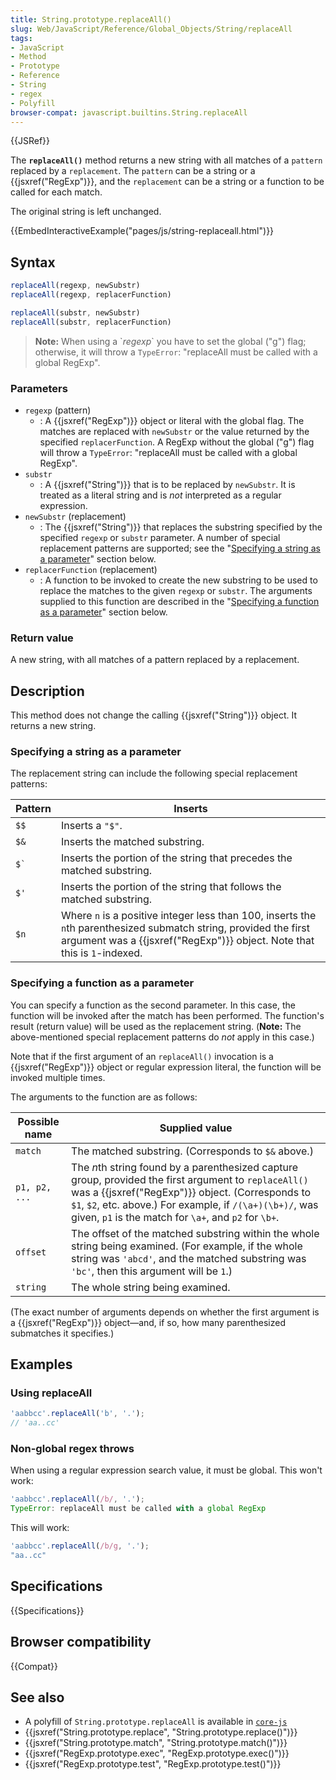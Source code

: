 ```yaml
---
title: String.prototype.replaceAll()
slug: Web/JavaScript/Reference/Global_Objects/String/replaceAll
tags:
- JavaScript
- Method
- Prototype
- Reference
- String
- regex
- Polyfill
browser-compat: javascript.builtins.String.replaceAll
---
```

{{JSRef}}

The **`replaceAll()`** method returns a new string with all matches of a
`pattern` replaced by a `replacement`. The `pattern` can be a string or a
{{jsxref("RegExp")}}, and the `replacement` can be a string or a
function to be called for each match.

The original string is left unchanged.

{{EmbedInteractiveExample("pages/js/string-replaceall.html")}}

## Syntax

```js
replaceAll(regexp, newSubstr)
replaceAll(regexp, replacerFunction)

replaceAll(substr, newSubstr)
replaceAll(substr, replacerFunction)
```

> **Note:** When using a \`*regexp*\` you have to set the global ("g") flag;
> otherwise, it will throw a `TypeError`: "replaceAll must be called with a
> global RegExp".

### Parameters

*   `regexp` (pattern)
    *   : A {{jsxref("RegExp")}} object or literal with the global flag. The
        matches are replaced with `newSubstr` or the value returned by the specified
        `replacerFunction`. A RegExp without the global ("g") flag will throw a
        `TypeError`: "replaceAll must be called with a global RegExp".
*   `substr`
    *   : A {{jsxref("String")}} that is to be replaced by `newSubstr`. It
        is treated as a literal string and is *not* interpreted as a regular
        expression.
*   `newSubstr` (replacement)
    *   : The {{jsxref("String")}} that replaces the substring specified by
        the specified `regexp` or `substr` parameter. A number of special
        replacement patterns are supported; see the
        "[Specifying a string as a parameter](#Specifying_a_string_as_a_parameter)"
        section below.
*   `replacerFunction` (replacement)
    *   : A function to be invoked to create the new substring to be used to replace
        the matches to the given `regexp` or `substr`. The arguments supplied to
        this function are described in the
        "[Specifying a function as a parameter](#Specifying_a_function_as_a_parameter)"
        section below.

### Return value

A new string, with all matches of a pattern replaced by a replacement.

## Description

This method does not change the calling {{jsxref("String")}} object. It
returns a new string.

### Specifying a string as a parameter

The replacement string can include the following special replacement patterns:

| Pattern  | Inserts                                                                                                                                                                                               |
| -------- | ----------------------------------------------------------------------------------------------------------------------------------------------------------------------------------------------------- |
| `$$`     | Inserts a `"$"`.                                                                                                                                                                                      |
| `$&`     | Inserts the matched substring.                                                                                                                                                                        |
| `` $` `` | Inserts the portion of the string that precedes the matched substring.                                                                                                                                |
| `$'`     | Inserts the portion of the string that follows the matched substring.                                                                                                                                 |
| `$n`     | Where `n` is a positive integer less than 100, inserts the `n`th parenthesized submatch string, provided the first argument was a {{jsxref("RegExp")}} object. Note that this is `1`-indexed. |

### Specifying a function as a parameter

You can specify a function as the second parameter. In this case, the function
will be invoked after the match has been performed. The function's result
(return value) will be used as the replacement string. (**Note:** The
above-mentioned special replacement patterns do *not* apply in this case.)

Note that if the first argument of an `replaceAll()` invocation is a
{{jsxref("RegExp")}} object or regular expression literal, the function
will be invoked multiple times.

The arguments to the function are as follows:

| Possible name | Supplied value                                                                                                                                                                                                                                                                         |
| ------------- | -------------------------------------------------------------------------------------------------------------------------------------------------------------------------------------------------------------------------------------------------------------------------------------- |
| `match`       | The matched substring. (Corresponds to `$&` above.)                                                                                                                                                                                                                                    |
| `p1, p2, ...` | The *n*th string found by a parenthesized capture group, provided the first argument to `replaceAll()` was a {{jsxref("RegExp")}} object. (Corresponds to `$1`, `$2`, etc. above.) For example, if `/(\a+)(\b+)/`, was given, `p1` is the match for `\a+`, and `p2` for `\b+`. |
| `offset`      | The offset of the matched substring within the whole string being examined. (For example, if the whole string was `'abcd'`, and the matched substring was `'bc'`, then this argument will be `1`.)                                                                                     |
| `string`      | The whole string being examined.                                                                                                                                                                                                                                                       |

(The exact number of arguments depends on whether the first argument is a
{{jsxref("RegExp")}} object—and, if so, how many parenthesized
submatches it specifies.)

## Examples

### Using replaceAll

```js
'aabbcc'.replaceAll('b', '.');
// 'aa..cc'
```

### Non-global regex throws

When using a regular expression search value, it must be global. This won't
work:

```js example-bad
'aabbcc'.replaceAll(/b/, '.');
TypeError: replaceAll must be called with a global RegExp
```

This will work:

```js example-good
'aabbcc'.replaceAll(/b/g, '.');
"aa..cc"
```

## Specifications

{{Specifications}}

## Browser compatibility

{{Compat}}

## See also

*   A polyfill of `String.prototype.replaceAll` is available in
    [`core-js`](https://github.com/zloirock/core-js#ecmascript-string-and-regexp)
*   {{jsxref("String.prototype.replace", "String.prototype.replace()")}}
*   {{jsxref("String.prototype.match", "String.prototype.match()")}}
*   {{jsxref("RegExp.prototype.exec", "RegExp.prototype.exec()")}}
*   {{jsxref("RegExp.prototype.test", "RegExp.prototype.test()")}}
